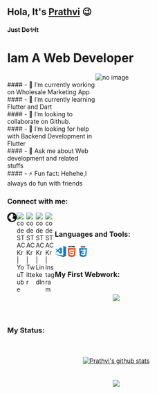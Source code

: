 ## Hola, It's [Prathvi](https://github.com/itsprathvi) 😉
#### Just Do✨It

# Iam A Web Developer 
<img align="right" src="https://media.giphy.com/media/u2pmTWUi0MXjyrMaVj/giphy.gif" width="300px" height="300px" alt="no image" />
<br />
#### - 🔭 I’m currently working on Wholesale Marketing App
<br />
#### - 🌱 I’m currently learning Flutter and Dart
<br />
#### - 👯 I’m looking to collaborate on Github.
<br />
#### - 🤔 I’m looking for help with Backend Development in Flutter
<br />
#### - 💬 Ask me about Web development and related stuffs
<br />
#### - ⚡ Fun fact: Hehehe,I always do fun with friends
<br />


### Connect with me:

[<img align="left" alt="codeSTACKr.com" width="22px" src="https://raw.githubusercontent.com/iconic/open-iconic/master/svg/globe.svg" />][website]
[<img align="left" alt="codeSTACKr | YouTube" width="22px" src="https://cdn.jsdelivr.net/npm/simple-icons@v3/icons/youtube.svg" />][youtube]
[<img align="left" alt="codeSTACKr | Twitter" width="22px" src="https://cdn.jsdelivr.net/npm/simple-icons@v3/icons/twitter.svg" />][twitter]
[<img align="left" alt="codeSTACKr | LinkedIn" width="22px" src="https://cdn.jsdelivr.net/npm/simple-icons@v3/icons/linkedin.svg" />][linkedin]
[<img align="left" alt="codeSTACKr | Instagram" width="22px" src="https://cdn.jsdelivr.net/npm/simple-icons@v3/icons/instagram.svg" />][instagram]

<br />

### Languages and Tools:

[<img align="left" alt="Visual Studio Code" width="26px" src="https://raw.githubusercontent.com/github/explore/80688e429a7d4ef2fca1e82350fe8e3517d3494d/topics/visual-studio-code/visual-studio-code.png" />][webdevplaylist]
[<img align="left" alt="HTML5" width="26px" src="https://raw.githubusercontent.com/github/explore/80688e429a7d4ef2fca1e82350fe8e3517d3494d/topics/html/html.png" />][webdevplaylist]
[<img align="left" alt="CSS3" width="26px" src="https://raw.githubusercontent.com/github/explore/80688e429a7d4ef2fca1e82350fe8e3517d3494d/topics/css/css.png" />][cssplaylist]
<br />
<br />

### My First Webwork:

<br />
<div align="center">
<a href="https://github.com/itsprathvi/OCR_BOX">
 <img align="center" src="https://github-readme-stats.vercel.app/api/pin/?username=itsprathvi&repo=OCR_BOX&theme=dark" />
</a>
</div>
<br/>
<br/>

### My Status:

<br />
<br />
<div align="center">
<a href="https://github.com/itsprathvi">
 <img align="center" src="https://github-readme-stats.vercel.app/api?username=itsprathvi&show_icons=true&theme=dark&line_height=27" alt="Prathvi's github stats"/>
</a>
</div>
<br />
<br />
<div align="center">
<a href="https://github.com/itsprathvi">
  <img align="center" src="https://github-readme-stats.vercel.app/api/top-langs/?username=itsprathvi&theme=dark&hide_langs_below=1" />
</a>
</div>
<br />






[website]: http://ocr-converter.herokuapp.com/
[twitter]: https://twitter.com/PrathvirajPrab1
[youtube]: https://www.youtube.com/channel/UC6AvtKYKQJ_IORyyQSZee-w
[instagram]: https://www.instagram.com/prathvi.raj_/
[linkedin]: https://www.linkedin.com/in/prathviraj-prabhu-430123193/
[webdevplaylist]: https://www.youtube.com/playlist?list=PLkwxH9e_vrAJ0WbEsFA9W3I1W-g_BTsbt
[jsplaylist]: https://www.youtube.com/playlist?list=PLkwxH9e_vrALRJKu7wfXby3MKeflhTu6B
[cssplaylist]: https://www.youtube.com/playlist?
